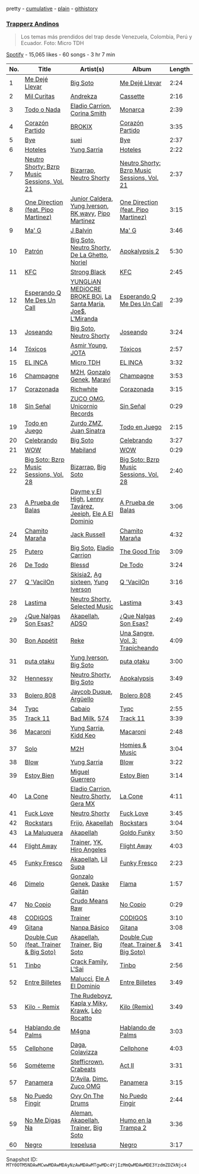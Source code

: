 pretty - [cumulative](/playlists/cumulative/37i9dQZF1DXdqrBLlPKz6L.md) - [plain](/playlists/plain/37i9dQZF1DXdqrBLlPKz6L) - [githistory](https://github.githistory.xyz/mackorone/spotify-playlist-archive/blob/main/playlists/plain/37i9dQZF1DXdqrBLlPKz6L)

### [Trapperz Andinos](https://open.spotify.com/playlist/37i9dQZF1DXdqrBLlPKz6L)

> Los temas más prendidos del trap desde Venezuela, Colombia, Perú y Ecuador\. Foto: Micro TDH

[Spotify](https://open.spotify.com/user/spotify) - 15,065 likes - 60 songs - 3 hr 7 min

| No. | Title | Artist(s) | Album | Length |
|---|---|---|---|---|
| 1 | [Me Dejé Llevar](https://open.spotify.com/track/3Mc2Y3qgBL5WsQWjch3VVK) | [Big Soto](https://open.spotify.com/artist/2TQ4CGgxxCWHqa9yYIGDoU) | [Me Dejé Llevar](https://open.spotify.com/album/6xXpnfndZYsh8F5Tvtus5e) | 2:24 |
| 2 | [Mil Curitas](https://open.spotify.com/track/4VNLSG0SHlSrFPvBiFA9ks) | [Andrekza](https://open.spotify.com/artist/7K2ZrWY8iteGlM7G4V9B0s) | [Cassette](https://open.spotify.com/album/2lTCkJLh11fjo87tpgm8GQ) | 2:16 |
| 3 | [Todo o Nada](https://open.spotify.com/track/2zdHRQTOBDk8mM8xBzziFh) | [Eladio Carrion](https://open.spotify.com/artist/5XJDexmWFLWOkjOEjOVX3e), [Corina Smith](https://open.spotify.com/artist/7mXfsy3lF4kU0f2KTNKSr8) | [Monarca](https://open.spotify.com/album/6N1iKBKY8zRGImxADk2IdN) | 2:39 |
| 4 | [Corazón Partido](https://open.spotify.com/track/0j78SyCsDsLnEW7YwXEImo) | [BROKIX](https://open.spotify.com/artist/5yo2KNGw3Z6a9n0Xiswb50) | [Corazón Partido](https://open.spotify.com/album/4IFUlum8JjGIe7yaZQ8wQn) | 3:35 |
| 5 | [Bye](https://open.spotify.com/track/0hucTc8Bg42b3Ihwz3WS7o) | [suei](https://open.spotify.com/artist/6jEjSPxnwsibG6vPOjkeER) | [Bye](https://open.spotify.com/album/6MnlRXoedn0gZHwVh9mOjI) | 2:37 |
| 6 | [Hoteles](https://open.spotify.com/track/7MWr95LyNYlPv0SHtaEBVV) | [Yung Sarria](https://open.spotify.com/artist/3vxYNXtM9uOMdRAXTXgtmf) | [Hoteles](https://open.spotify.com/album/3RGqp0nFOrkqf5SrE26iaP) | 2:22 |
| 7 | [Neutro Shorty: Bzrp Music Sessions, Vol\. 21](https://open.spotify.com/track/1QExMlBnwPYN2S3LMVNpoD) | [Bizarrap](https://open.spotify.com/artist/716NhGYqD1jl2wI1Qkgq36), [Neutro Shorty](https://open.spotify.com/artist/5wUO3A6DT4tO5UDz21kE2Y) | [Neutro Shorty: Bzrp Music Sessions, Vol\. 21](https://open.spotify.com/album/5rBi4ZI8JorCa5lbFaikUT) | 2:37 |
| 8 | [One Direction \(feat\. Pipo Martinez\)](https://open.spotify.com/track/2uCUEMPaiBg3mOBzP0ygId) | [Junior Caldera](https://open.spotify.com/artist/0rwGV1HhNWK2Ta4rjmlmtp), [Yung Iverson](https://open.spotify.com/artist/32FZMa8a5INqhHHssRtkux), [RK wavy](https://open.spotify.com/artist/1ZIBlhnSXQJU5Xmn1rh07r), [Pipo Martinez](https://open.spotify.com/artist/3NBtvR4R4OWimH7bzLOvYB) | [One Direction \(feat\. Pipo Martinez\)](https://open.spotify.com/album/4Js4KZ1XTWxnxM1yi38poT) | 3:15 |
| 9 | [Ma' G](https://open.spotify.com/track/4iFSDLdPrWIaYo2VQeCv4f) | [J Balvin](https://open.spotify.com/artist/1vyhD5VmyZ7KMfW5gqLgo5) | [Ma' G](https://open.spotify.com/album/4jSlgVZD4bbTuxOYrXTPWe) | 3:46 |
| 10 | [Patrón](https://open.spotify.com/track/2bE5ZNbhykDaIYqOCH3rQk) | [Big Soto](https://open.spotify.com/artist/2TQ4CGgxxCWHqa9yYIGDoU), [Neutro Shorty](https://open.spotify.com/artist/5wUO3A6DT4tO5UDz21kE2Y), [De La Ghetto](https://open.spotify.com/artist/3EiLUeyEcA6fbRPSHkG5kb), [Noriel](https://open.spotify.com/artist/3RtNN1VnooWEn3KQk03DUL) | [Apokalypsis 2](https://open.spotify.com/album/4kznHcUa9sdGewkst0xIQH) | 5:30 |
| 11 | [KFC](https://open.spotify.com/track/1BWNtvWOHNAC81mTV0dCRO) | [Strong Black](https://open.spotify.com/artist/3QRA3GKxUG3RdCWN4TXKbw) | [KFC](https://open.spotify.com/album/29hG1WQAGqbGjEXR7JoXj0) | 2:45 |
| 12 | [Esperando Q Me Des Un Call](https://open.spotify.com/track/5f3AmXghyLboXUrnjNMFtq) | [YUNGLiAN MEDiOCRE BROKE BOi](https://open.spotify.com/artist/0c3pqws6HYDBgZmZnhKzcc), [La Santa María](https://open.spotify.com/artist/39ez5l9yGO86b4gZbT7j8B), [Joe$](https://open.spotify.com/artist/0IwFQ4iylBRmGPsnm6gFOf), [L'Miranda](https://open.spotify.com/artist/2v8V8xnimi2FUOxXWINNUr) | [Esperando Q Me Des Un Call](https://open.spotify.com/album/7KLuD2DBFmxz5jcibIS9KO) | 2:39 |
| 13 | [Joseando](https://open.spotify.com/track/67Yw5OgtVMoRdOkVSbUXXw) | [Big Soto](https://open.spotify.com/artist/2TQ4CGgxxCWHqa9yYIGDoU), [Neutro Shorty](https://open.spotify.com/artist/5wUO3A6DT4tO5UDz21kE2Y) | [Joseando](https://open.spotify.com/album/710PNpZjGyqoN5iFB5QSuc) | 3:24 |
| 14 | [Tóxicos](https://open.spotify.com/track/2wpx54FlGSt49tYeyIK8Wd) | [Asmir Young](https://open.spotify.com/artist/2oUCnlGXMjbBgRBab3vb8E), [JOTA](https://open.spotify.com/artist/4ICS3tvd4Uo6Xq4HUZ9fEG) | [Tóxicos](https://open.spotify.com/album/040GdsK6ir3uWzYUE0quT5) | 2:57 |
| 15 | [EL INCA](https://open.spotify.com/track/3dbSd2j3p9XWqI1VqfOyh7) | [Micro TDH](https://open.spotify.com/artist/1aWJsBQa67l72j1VT3D6Ow) | [EL INCA](https://open.spotify.com/album/0NVqJU1egg3BuAtRyxUvz0) | 3:32 |
| 16 | [Champagne](https://open.spotify.com/track/42aeewG3eWoiBVPHL4uIXs) | [M2H](https://open.spotify.com/artist/7bWN0FHvLppK8ozEH6exdi), [Gonzalo Genek](https://open.spotify.com/artist/4h0s1nZFTuIRkkTpAI1F7I), [Maraví](https://open.spotify.com/artist/7ywfcCHkPBdIZub9j62NBj) | [Champagne](https://open.spotify.com/album/1hyojpXhtJZN8owpOxZVkx) | 3:53 |
| 17 | [Corazonada](https://open.spotify.com/track/4O6FjdzvQBJvY0sI1ybm2a) | [Richwhite](https://open.spotify.com/artist/4dQgP3wHnxxP3hemNxpFNC) | [Corazonada](https://open.spotify.com/album/7pxXnTigViaBgQk5FYDQMB) | 3:15 |
| 18 | [Sin Señal](https://open.spotify.com/track/0Vcd3Kvbkso4emk1pYARah) | [ZUCO OMG](https://open.spotify.com/artist/6hA5ALJWFb44ixgQMMvng7), [Unicornio Records](https://open.spotify.com/artist/3y26UMODbF4qCIG8zFVPaG) | [Sin Señal](https://open.spotify.com/album/48sx7cgN8pCgk8NvwfX3KK) | 0:29 |
| 19 | [Todo en Juego](https://open.spotify.com/track/2Yz1AdUZ0koYwz2SuLUpUg) | [Zurdo ZMZ](https://open.spotify.com/artist/3O9YoGuYAZmN6xX1Ka8j9o), [Juan Sinatra](https://open.spotify.com/artist/7k1jHUZ4OqRGJcOjCQu28Y) | [Todo en Juego](https://open.spotify.com/album/3lbvEWbAAfCOhfsW1yjoUb) | 2:15 |
| 20 | [Celebrando](https://open.spotify.com/track/28l5P6yBrjBMAvgFm1uiQ4) | [Big Soto](https://open.spotify.com/artist/2TQ4CGgxxCWHqa9yYIGDoU) | [Celebrando](https://open.spotify.com/album/3vM9T5faPuqqEbZJ0wYPN3) | 3:27 |
| 21 | [WOW](https://open.spotify.com/track/4I9U5XBHs37jV9pRo3VLTa) | [Mabiland](https://open.spotify.com/artist/2oXKVuZqDv85M1ynjVMp3J) | [WOW](https://open.spotify.com/album/22eepM8FdWx13R7aGAO1gH) | 0:29 |
| 22 | [Big Soto: Bzrp Music Sessions, Vol\. 28](https://open.spotify.com/track/6nmgafVgxkF3ukzROfrsZO) | [Bizarrap](https://open.spotify.com/artist/716NhGYqD1jl2wI1Qkgq36), [Big Soto](https://open.spotify.com/artist/2TQ4CGgxxCWHqa9yYIGDoU) | [Big Soto: Bzrp Music Sessions, Vol\. 28](https://open.spotify.com/album/7G0tlRenag1LYZ303Ie6dd) | 2:40 |
| 23 | [A Prueba de Balas](https://open.spotify.com/track/0dcDUBTNlZnjtEwl9X6R0A) | [Dayme y El High](https://open.spotify.com/artist/4JreHVYyb6GqE2BU03Kx96), [Lenny Tavárez](https://open.spotify.com/artist/1pQWsZQehhS4wavwh7Fnxd), [Jeeiph](https://open.spotify.com/artist/6ZtLRqHEkAXPWVw0eRbDac), [Ele A El Dominio](https://open.spotify.com/artist/4SzD0wClEg9NKVJZbCRFqS) | [A Prueba de Balas](https://open.spotify.com/album/4BXDLkHddvcWPuYRj3i2ah) | 3:06 |
| 24 | [Chamito Maraña](https://open.spotify.com/track/3a4dJXsZHfGe5cQd2WY2ir) | [Jack Russell](https://open.spotify.com/artist/1eYgSi9O2AX4sLhR06HKCz) | [Chamito Maraña](https://open.spotify.com/album/4vwrfO8tB0poe7NyjMjCp4) | 4:32 |
| 25 | [Putero](https://open.spotify.com/track/1dAPH16FxFISqNNqYkOwg5) | [Big Soto](https://open.spotify.com/artist/2TQ4CGgxxCWHqa9yYIGDoU), [Eladio Carrion](https://open.spotify.com/artist/5XJDexmWFLWOkjOEjOVX3e) | [The Good Trip](https://open.spotify.com/album/0xlPK1D3VcRtgT29aZX2VY) | 3:09 |
| 26 | [De Todo](https://open.spotify.com/track/5LR4MmbgcV9cPXXocaM4Fw) | [Blessd](https://open.spotify.com/artist/1TA5sGRlKUJXBN4ZyJuDIX) | [De Todo](https://open.spotify.com/album/6GkuzEN1kTF2XwtIlwLVEP) | 3:24 |
| 27 | [Q 'VacilOn](https://open.spotify.com/track/1WsBNIhyn8z2UnuvlFTJM4) | [Skisia2](https://open.spotify.com/artist/0i2AykTPNRZdh7qfCy8eor), [Ag sixteen](https://open.spotify.com/artist/2Skstmc3athPlfSbdxEsR2), [Yung Iverson](https://open.spotify.com/artist/32FZMa8a5INqhHHssRtkux) | [Q 'VacilOn](https://open.spotify.com/album/4ABD3I1tBANiGl803jPwgX) | 3:16 |
| 28 | [Lastima](https://open.spotify.com/track/7LK6f8PSEBdVHxFky21fYv) | [Neutro Shorty](https://open.spotify.com/artist/5wUO3A6DT4tO5UDz21kE2Y), [Selected Music](https://open.spotify.com/artist/4JfavcBZEpY1vMW8Xqcc6y) | [Lastima](https://open.spotify.com/album/2M3EmYAlbA52gefdceSa05) | 3:43 |
| 29 | [¿Que Nalgas Son Esas?](https://open.spotify.com/track/2VkFtqDPapy6UaHARdghVS) | [Akapellah](https://open.spotify.com/artist/6fMZytDgX1Q9OV6ndSugym), [ADSO](https://open.spotify.com/artist/29b16XDtyMXDrfo2hZ69wf) | [¿Que Nalgas Son Esas?](https://open.spotify.com/album/6LyOSerd3DNwni2WYl2Qzf) | 2:49 |
| 30 | [Bon Appétit](https://open.spotify.com/track/1QseGaBHU6q2KRPKEWEVrY) | [Reke](https://open.spotify.com/artist/3ioziSz4mXRv5xJ5pENJH4) | [Una Sangre, Vol\. 3: Trapicheando](https://open.spotify.com/album/1ZSf5zV02X8P3Xbj9LcIm2) | 4:09 |
| 31 | [puta otaku](https://open.spotify.com/track/6gitUIABDIgVIAxvyAqzGu) | [Yung Iverson](https://open.spotify.com/artist/32FZMa8a5INqhHHssRtkux), [Big Soto](https://open.spotify.com/artist/2TQ4CGgxxCWHqa9yYIGDoU) | [puta otaku](https://open.spotify.com/album/7Bj2Nd3SOLgC6JqfF1v1V9) | 3:00 |
| 32 | [Hennessy](https://open.spotify.com/track/2Cz3yDcBoePfcJCYdpYZCC) | [Neutro Shorty](https://open.spotify.com/artist/5wUO3A6DT4tO5UDz21kE2Y), [Big Soto](https://open.spotify.com/artist/2TQ4CGgxxCWHqa9yYIGDoU) | [Apokalypsis](https://open.spotify.com/album/396w1nHvgP7SQvdPq4SZya) | 3:49 |
| 33 | [Bolero 808](https://open.spotify.com/track/4LFRvZF78H1R5adZZ8gYGL) | [Jaycob Duque](https://open.spotify.com/artist/2NEwLjbrw5RA4KWYhUIM9r), [Argüello](https://open.spotify.com/artist/6igd1VAlbbrTDCMFLXfcwy) | [Bolero 808](https://open.spotify.com/album/0tDqrQpbvpTII7Yf35SthC) | 2:45 |
| 34 | [Tyqc](https://open.spotify.com/track/4IX9LPTkilIwaVKhCjRofn) | [Cabaio](https://open.spotify.com/artist/0yIYD7cBLd9VdHEUQ0fqAJ) | [Tyqc](https://open.spotify.com/album/6gZ2Fz1C2Pmd91IOyerJIv) | 2:55 |
| 35 | [Track 11](https://open.spotify.com/track/58Z2aR6MVBuQumxBru8Y40) | [Bad Milk](https://open.spotify.com/artist/5rMUEBZwYHovrlnuzggrVR), [574](https://open.spotify.com/artist/6LySp35VaLUeUEalGUTBns) | [Track 11](https://open.spotify.com/album/0c0HSLNtYbgOEOtHdUr70D) | 3:39 |
| 36 | [Macaroni](https://open.spotify.com/track/1fvectJae9RagHJqiOHNrl) | [Yung Sarria](https://open.spotify.com/artist/3vxYNXtM9uOMdRAXTXgtmf), [Kidd Keo](https://open.spotify.com/artist/0VZrPa7mWAYXH4CwmYk8Km) | [Macaroni](https://open.spotify.com/album/4p33iikBxMotuZjXAzRAla) | 2:48 |
| 37 | [Solo](https://open.spotify.com/track/1ZQnUiFdrK4sxIJwBtiU1J) | [M2H](https://open.spotify.com/artist/7bWN0FHvLppK8ozEH6exdi) | [Homies & Music](https://open.spotify.com/album/7AgLyr8Y97Zik2xfyLx30X) | 3:04 |
| 38 | [Blow](https://open.spotify.com/track/3QKWk2lLEr1GYjwywLWb5T) | [Yung Sarria](https://open.spotify.com/artist/3vxYNXtM9uOMdRAXTXgtmf) | [Blow](https://open.spotify.com/album/6p6iPFMjvMgcQm4E0VClla) | 3:22 |
| 39 | [Estoy Bien](https://open.spotify.com/track/6sVkcxtbmibIyphiQ2tvv9) | [Miguel Guerrero](https://open.spotify.com/artist/0oLKZhIMEbx19AiEz2hTA6) | [Estoy Bien](https://open.spotify.com/album/33ZiGzFhSsAJj5UJQgNl5i) | 3:14 |
| 40 | [La Cone](https://open.spotify.com/track/4QV1UDysVcpkHOGh2va5nt) | [Eladio Carrion](https://open.spotify.com/artist/5XJDexmWFLWOkjOEjOVX3e), [Neutro Shorty](https://open.spotify.com/artist/5wUO3A6DT4tO5UDz21kE2Y), [Gera MX](https://open.spotify.com/artist/2hejA1Dkf8v8R0koF44FvW) | [La Cone](https://open.spotify.com/album/4GXtfTQ5fsxTOc0TgGLlDL) | 4:11 |
| 41 | [Fuck Love](https://open.spotify.com/track/0DWxjkUdTVvlC5EpPqQfiH) | [Neutro Shorty](https://open.spotify.com/artist/5wUO3A6DT4tO5UDz21kE2Y) | [Fuck Love](https://open.spotify.com/album/3bBbAqa1aH2yj4cFUmQEUH) | 3:45 |
| 42 | [Rockstars](https://open.spotify.com/track/3FSlnw2ULKtzZmKRsCePM9) | [Frijo](https://open.spotify.com/artist/4D2d63igYEdzhzFnxrSow7), [Akapellah](https://open.spotify.com/artist/6fMZytDgX1Q9OV6ndSugym) | [Rockstars](https://open.spotify.com/album/5gxGWqgqGj0NIz4ssk5ftv) | 3:04 |
| 43 | [La Maluquera](https://open.spotify.com/track/5A7U0FjslKz2wq3Duh3A7i) | [Akapellah](https://open.spotify.com/artist/6fMZytDgX1Q9OV6ndSugym) | [Goldo Funky](https://open.spotify.com/album/28TBy3fqYNUSp4CTzQSJJQ) | 3:50 |
| 44 | [Flight Away](https://open.spotify.com/track/5nggToLBtfPFNjIRQjHc58) | [Trainer](https://open.spotify.com/artist/6MB0O7jOsJ1OrkPAIlK3l2), [YK](https://open.spotify.com/artist/0fml592mEs3xp2zhVLjxre), [Hiro Angeles](https://open.spotify.com/artist/3UYyyQSTk9ytiF55vUXO6G) | [Flight Away](https://open.spotify.com/album/5TWKnCddueE4CqT0lEJ8Pj) | 4:03 |
| 45 | [Funky Fresco](https://open.spotify.com/track/0qRbGq8cogiDalq9E8IGJh) | [Akapellah](https://open.spotify.com/artist/6fMZytDgX1Q9OV6ndSugym), [Lil Supa](https://open.spotify.com/artist/0qHbO3z6lgLE6ZYCkQBo1K) | [Funky Fresco](https://open.spotify.com/album/3AGTkAEOaQgFixOs4rLCix) | 2:23 |
| 46 | [Dimelo](https://open.spotify.com/track/1RVWM0wmuQRUsAwbot9mos) | [Gonzalo Genek](https://open.spotify.com/artist/4h0s1nZFTuIRkkTpAI1F7I), [Daske Gaitán](https://open.spotify.com/artist/6X4iDmQtuCcuyILe3D00E6) | [Flama](https://open.spotify.com/album/0oCoqgiJLn73yyR61MF2Z5) | 1:57 |
| 47 | [No Copio](https://open.spotify.com/track/20ULOJfgc85eBXq83rjKEf) | [Crudo Means Raw](https://open.spotify.com/artist/3fQP5a7SIC91kV4N8AOy53) | [No Copio](https://open.spotify.com/album/2A3JkMQdIK53qMJo6PcXhT) | 0:29 |
| 48 | [CODIGOS](https://open.spotify.com/track/6Xyzy69g8GP0uAaXsqGFGf) | [Trainer](https://open.spotify.com/artist/6MB0O7jOsJ1OrkPAIlK3l2) | [CODIGOS](https://open.spotify.com/album/5RqfFRVr25qt9qAuXZXkV1) | 3:10 |
| 49 | [Gitana](https://open.spotify.com/track/7q78FieNqXkT9WgADVpLBc) | [Nanpa Básico](https://open.spotify.com/artist/1cUpGtXcSQsovNYEZOQgOG) | [Gitana](https://open.spotify.com/album/6DjIokTLgY41mCcOw8hnlM) | 3:08 |
| 50 | [Double Cup \(feat\. Trainer & Big Soto\)](https://open.spotify.com/track/0wwOTjKyrGTp1bJCUy7mPj) | [Akapellah](https://open.spotify.com/artist/6fMZytDgX1Q9OV6ndSugym), [Trainer](https://open.spotify.com/artist/6MB0O7jOsJ1OrkPAIlK3l2), [Big Soto](https://open.spotify.com/artist/2TQ4CGgxxCWHqa9yYIGDoU) | [Double Cup \(feat\. Trainer & Big Soto\)](https://open.spotify.com/album/4x4ubWTKOJQ1k0daiz0Kfd) | 3:41 |
| 51 | [Tinbo](https://open.spotify.com/track/5rd5rSUOMrA150vKFbpGHA) | [Crack Family](https://open.spotify.com/artist/7zXRgSpjJkQmB9SnPLq1Qk), [L'Sai](https://open.spotify.com/artist/6JXRHKrqaEHlYQNYYK87xJ) | [Tinbo](https://open.spotify.com/album/0FH38RteediPKhlB12l7oD) | 2:56 |
| 52 | [Entre Billetes](https://open.spotify.com/track/28C79DaAXJPF2uN3PRIXrW) | [Malucci](https://open.spotify.com/artist/6QHHahauE7Sf3fgA7JTdYO), [Ele A El Dominio](https://open.spotify.com/artist/4SzD0wClEg9NKVJZbCRFqS) | [Entre Billetes](https://open.spotify.com/album/36VzE1tBaf4azzGSDvOaIj) | 3:49 |
| 53 | [Kilo \- Remix](https://open.spotify.com/track/6kbjUcV48LAsO2GnmRnFe2) | [The Rudeboyz](https://open.spotify.com/artist/7ciBW1p3KBsYIkFk4UmwS8), [Kapla y Miky](https://open.spotify.com/artist/4dhKkIzf9LXogFL1NXfQc1), [Krawk](https://open.spotify.com/artist/7a99I3BHPvsv4aBVNqb4g4), [Léo Rocatto](https://open.spotify.com/artist/1xK87HD8RdMvmHxdbtLOFS) | [Kilo \(Remix\)](https://open.spotify.com/album/6flM3quj0tXKRv4B5Cwpv0) | 3:49 |
| 54 | [Hablando de Palms](https://open.spotify.com/track/2zuGuhsTdBxdwmdflVIoX3) | [M4gna](https://open.spotify.com/artist/3r7eiuLSmaw4jXeUG6NatF) | [Hablando de Palms](https://open.spotify.com/album/1CVDNfEKuLH9s4evQ5Q4vv) | 3:03 |
| 55 | [Cellphone](https://open.spotify.com/track/2pAuWlwPCIWNGtp3TrdoHT) | [Daga](https://open.spotify.com/artist/6qbdQTpYKGLSeoahWGTVPe), [Colavizza](https://open.spotify.com/artist/078mloHMPRQZhY0795u30V) | [Cellphone](https://open.spotify.com/album/03oFCkB5mzMncCPx0BJSn1) | 4:03 |
| 56 | [Sométeme](https://open.spotify.com/track/51Jt04zgh7coezey8YlnRO) | [Stefficrown](https://open.spotify.com/artist/03kZtQufUPClcJ4y4jYTes), [Crabeats](https://open.spotify.com/artist/3N9ZDSxevGQn5u7D1nRlvN) | [Act II](https://open.spotify.com/album/30NxdbAihSxvSAeihvWw7i) | 3:31 |
| 57 | [Panamera](https://open.spotify.com/track/6ggVSxqawOpYsjsyOYKtGC) | [D'Avila](https://open.spotify.com/artist/6elNbQJgp30Ml9u2jO9RwX), [Dimc](https://open.spotify.com/artist/6dsf1MmhDry9AMFBGy6A1O), [Zuco OMG](https://open.spotify.com/artist/2AsK0GD1xFCS4L3lv8im4w) | [Panamera](https://open.spotify.com/album/4CZrPqu9r8VFm5RA6M4v5v) | 3:15 |
| 58 | [No Puedo Fingir](https://open.spotify.com/track/61I0O29lEDZA6kOY7bWh2t) | [Ovy On The Drums](https://open.spotify.com/artist/3m5qlPf2OkihLz3dRYnkPA) | [No Puedo Fingir](https://open.spotify.com/album/79G1pr97ZqPkgoIc88RaUS) | 2:44 |
| 59 | [No Me Digas Na](https://open.spotify.com/track/3BhPjlUWvkWjAeTxhxbCcl) | [Aleman](https://open.spotify.com/artist/4QFG9KrGWEbr6hNA58CAqE), [Akapellah](https://open.spotify.com/artist/6fMZytDgX1Q9OV6ndSugym), [Trainer](https://open.spotify.com/artist/6MB0O7jOsJ1OrkPAIlK3l2), [Big Soto](https://open.spotify.com/artist/2TQ4CGgxxCWHqa9yYIGDoU) | [Humo en la Trampa 2](https://open.spotify.com/album/48081X2ns6kHKFS84IowXl) | 3:36 |
| 60 | [Negro](https://open.spotify.com/track/1oiQSttaF5b3ZI5masPw6i) | [Irepelusa](https://open.spotify.com/artist/3KaNWDYObY73SDpcZBRzuw) | [Negro](https://open.spotify.com/album/43q3UPszpuNHz8gBFwKBtg) | 3:17 |

Snapshot ID: `MTY0OTM5NDAwMCwwMDAwMDAyNzAwMDAwMTgwMDc4YjIzMmQwMDAwMDE3YzdmZDZkNjc4`
